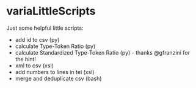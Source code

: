 # variaLittleScripts

Just some helpful little scripts:

- add id to csv (py)
- calculate Type-Token Ratio (py)
- calculate Standardized Type-Token Ratio (py) - thanks @gfranzini for the hint!
- xml to csv (xsl)
- add numbers to lines in tei (xsl)
- merge and deduplicate csv (bash)

